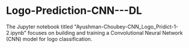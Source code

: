 # Logo-Prediction-CNN---DL
The Jupyter notebook titled "Ayushman-Choubey-CNN_Logo_Pridict-1-2.ipynb" focuses on building and training a Convolutional Neural Network (CNN) model for logo classification.
